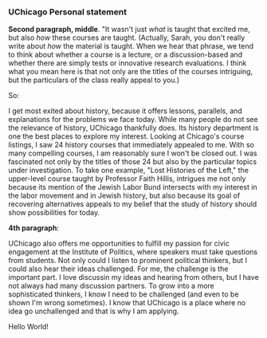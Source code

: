 ### UChicago Personal statement

**Second  paragraph, middle**. "It wasn't just *what* is taught that excited me, but also *how* these courses are taught. (Actually, Sarah, you don't really write about *how* the material is taught. When we hear that phrase, we tend to think about whether a course is a lecture, or a discussion-based and whether there are simply tests or innovative research evaluations. I think what you mean here is that not only are the titles of the courses intriguing, but the particulars of the class really appeal to you.)

So:

I get most exited about history, because it offers lessons, parallels, and explanations for the problems we face today. While many people do not see the relevance of history, UChicago thankfully does. Its history department is one the best places to explore my interest. Looking at Chicago's course listings, I saw 24 history courses that immediately appealed to me. With so many compelling courses, I am reasonably sure I won't be closed out. I was fascinated not only by the titles of those 24 but also by the particular topics under investigation. To take one example, "Lost Histories of the Left," the upper-level course taught by Professor Faith Hillis, intrigues me not only because its mention of the Jewish Labor Bund intersects with my interest in the labor movement and in Jewish history, but also because its goal of recovering alternatives appeals to my belief that the study of history should show possibilities for today.

**4th paragraph**:

UChicago also offers me opportunities to fulfill my passion for civic engagement at the Institute of Politics, where speakers must take questions from students. Not only could I listen to prominent political thinkers, but I could also hear their ideas challenged. For me, the challenge is the important part. I love discussin my ideas and hearing from others, but I have not always had many discussion partners. To grow into a more sophisticated thinkers, I know I need to be challenged (and even to be shown I'm wrong sometimes). I know that UChicago is a place where no idea go unchallenged and that is why I am applying.

Hello World!
